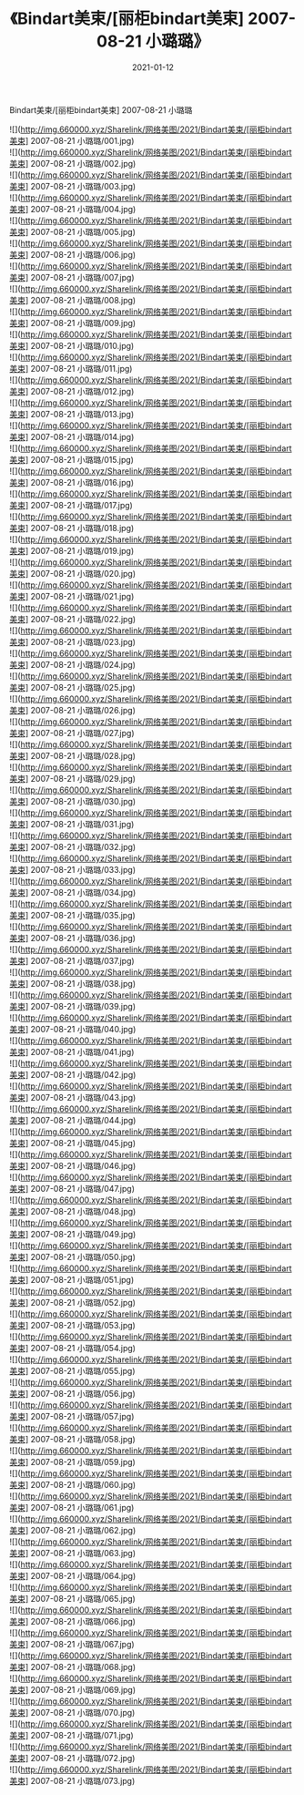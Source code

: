 ﻿---
layout: post
title:  《Bindart美束/[丽柜bindart美束] 2007-08-21 小璐璐》
date:   2021-01-12
img: http://img.660000.xyz/Sharelink/网络美图/2021/Bindart美束/[丽柜bindart美束] 2007-08-21 小璐璐/000.jpg
categories: [美女, 清纯, 唯美]
---

Bindart美束/[丽柜bindart美束] 2007-08-21 小璐璐

 ![](http://img.660000.xyz/Sharelink/网络美图/2021/Bindart美束/[丽柜bindart美束] 2007-08-21 小璐璐/001.jpg) <br>![](http://img.660000.xyz/Sharelink/网络美图/2021/Bindart美束/[丽柜bindart美束] 2007-08-21 小璐璐/002.jpg) <br>![](http://img.660000.xyz/Sharelink/网络美图/2021/Bindart美束/[丽柜bindart美束] 2007-08-21 小璐璐/003.jpg) <br>![](http://img.660000.xyz/Sharelink/网络美图/2021/Bindart美束/[丽柜bindart美束] 2007-08-21 小璐璐/004.jpg) <br>![](http://img.660000.xyz/Sharelink/网络美图/2021/Bindart美束/[丽柜bindart美束] 2007-08-21 小璐璐/005.jpg) <br>![](http://img.660000.xyz/Sharelink/网络美图/2021/Bindart美束/[丽柜bindart美束] 2007-08-21 小璐璐/006.jpg) <br>![](http://img.660000.xyz/Sharelink/网络美图/2021/Bindart美束/[丽柜bindart美束] 2007-08-21 小璐璐/007.jpg) <br>![](http://img.660000.xyz/Sharelink/网络美图/2021/Bindart美束/[丽柜bindart美束] 2007-08-21 小璐璐/008.jpg) <br>![](http://img.660000.xyz/Sharelink/网络美图/2021/Bindart美束/[丽柜bindart美束] 2007-08-21 小璐璐/009.jpg) <br>![](http://img.660000.xyz/Sharelink/网络美图/2021/Bindart美束/[丽柜bindart美束] 2007-08-21 小璐璐/010.jpg) <br>![](http://img.660000.xyz/Sharelink/网络美图/2021/Bindart美束/[丽柜bindart美束] 2007-08-21 小璐璐/011.jpg) <br>![](http://img.660000.xyz/Sharelink/网络美图/2021/Bindart美束/[丽柜bindart美束] 2007-08-21 小璐璐/012.jpg) <br>![](http://img.660000.xyz/Sharelink/网络美图/2021/Bindart美束/[丽柜bindart美束] 2007-08-21 小璐璐/013.jpg) <br>![](http://img.660000.xyz/Sharelink/网络美图/2021/Bindart美束/[丽柜bindart美束] 2007-08-21 小璐璐/014.jpg) <br>![](http://img.660000.xyz/Sharelink/网络美图/2021/Bindart美束/[丽柜bindart美束] 2007-08-21 小璐璐/015.jpg) <br>![](http://img.660000.xyz/Sharelink/网络美图/2021/Bindart美束/[丽柜bindart美束] 2007-08-21 小璐璐/016.jpg) <br>![](http://img.660000.xyz/Sharelink/网络美图/2021/Bindart美束/[丽柜bindart美束] 2007-08-21 小璐璐/017.jpg) <br>![](http://img.660000.xyz/Sharelink/网络美图/2021/Bindart美束/[丽柜bindart美束] 2007-08-21 小璐璐/018.jpg) <br>![](http://img.660000.xyz/Sharelink/网络美图/2021/Bindart美束/[丽柜bindart美束] 2007-08-21 小璐璐/019.jpg) <br>![](http://img.660000.xyz/Sharelink/网络美图/2021/Bindart美束/[丽柜bindart美束] 2007-08-21 小璐璐/020.jpg) <br>![](http://img.660000.xyz/Sharelink/网络美图/2021/Bindart美束/[丽柜bindart美束] 2007-08-21 小璐璐/021.jpg) <br>![](http://img.660000.xyz/Sharelink/网络美图/2021/Bindart美束/[丽柜bindart美束] 2007-08-21 小璐璐/022.jpg) <br>![](http://img.660000.xyz/Sharelink/网络美图/2021/Bindart美束/[丽柜bindart美束] 2007-08-21 小璐璐/023.jpg) <br>![](http://img.660000.xyz/Sharelink/网络美图/2021/Bindart美束/[丽柜bindart美束] 2007-08-21 小璐璐/024.jpg) <br>![](http://img.660000.xyz/Sharelink/网络美图/2021/Bindart美束/[丽柜bindart美束] 2007-08-21 小璐璐/025.jpg) <br>![](http://img.660000.xyz/Sharelink/网络美图/2021/Bindart美束/[丽柜bindart美束] 2007-08-21 小璐璐/026.jpg) <br>![](http://img.660000.xyz/Sharelink/网络美图/2021/Bindart美束/[丽柜bindart美束] 2007-08-21 小璐璐/027.jpg) <br>![](http://img.660000.xyz/Sharelink/网络美图/2021/Bindart美束/[丽柜bindart美束] 2007-08-21 小璐璐/028.jpg) <br>![](http://img.660000.xyz/Sharelink/网络美图/2021/Bindart美束/[丽柜bindart美束] 2007-08-21 小璐璐/029.jpg) <br>![](http://img.660000.xyz/Sharelink/网络美图/2021/Bindart美束/[丽柜bindart美束] 2007-08-21 小璐璐/030.jpg) <br>![](http://img.660000.xyz/Sharelink/网络美图/2021/Bindart美束/[丽柜bindart美束] 2007-08-21 小璐璐/031.jpg) <br>![](http://img.660000.xyz/Sharelink/网络美图/2021/Bindart美束/[丽柜bindart美束] 2007-08-21 小璐璐/032.jpg) <br>![](http://img.660000.xyz/Sharelink/网络美图/2021/Bindart美束/[丽柜bindart美束] 2007-08-21 小璐璐/033.jpg) <br>![](http://img.660000.xyz/Sharelink/网络美图/2021/Bindart美束/[丽柜bindart美束] 2007-08-21 小璐璐/034.jpg) <br>![](http://img.660000.xyz/Sharelink/网络美图/2021/Bindart美束/[丽柜bindart美束] 2007-08-21 小璐璐/035.jpg) <br>![](http://img.660000.xyz/Sharelink/网络美图/2021/Bindart美束/[丽柜bindart美束] 2007-08-21 小璐璐/036.jpg) <br>![](http://img.660000.xyz/Sharelink/网络美图/2021/Bindart美束/[丽柜bindart美束] 2007-08-21 小璐璐/037.jpg) <br>![](http://img.660000.xyz/Sharelink/网络美图/2021/Bindart美束/[丽柜bindart美束] 2007-08-21 小璐璐/038.jpg) <br>![](http://img.660000.xyz/Sharelink/网络美图/2021/Bindart美束/[丽柜bindart美束] 2007-08-21 小璐璐/039.jpg) <br>![](http://img.660000.xyz/Sharelink/网络美图/2021/Bindart美束/[丽柜bindart美束] 2007-08-21 小璐璐/040.jpg) <br>![](http://img.660000.xyz/Sharelink/网络美图/2021/Bindart美束/[丽柜bindart美束] 2007-08-21 小璐璐/041.jpg) <br>![](http://img.660000.xyz/Sharelink/网络美图/2021/Bindart美束/[丽柜bindart美束] 2007-08-21 小璐璐/042.jpg) <br>![](http://img.660000.xyz/Sharelink/网络美图/2021/Bindart美束/[丽柜bindart美束] 2007-08-21 小璐璐/043.jpg) <br>![](http://img.660000.xyz/Sharelink/网络美图/2021/Bindart美束/[丽柜bindart美束] 2007-08-21 小璐璐/044.jpg) <br>![](http://img.660000.xyz/Sharelink/网络美图/2021/Bindart美束/[丽柜bindart美束] 2007-08-21 小璐璐/045.jpg) <br>![](http://img.660000.xyz/Sharelink/网络美图/2021/Bindart美束/[丽柜bindart美束] 2007-08-21 小璐璐/046.jpg) <br>![](http://img.660000.xyz/Sharelink/网络美图/2021/Bindart美束/[丽柜bindart美束] 2007-08-21 小璐璐/047.jpg) <br>![](http://img.660000.xyz/Sharelink/网络美图/2021/Bindart美束/[丽柜bindart美束] 2007-08-21 小璐璐/048.jpg) <br>![](http://img.660000.xyz/Sharelink/网络美图/2021/Bindart美束/[丽柜bindart美束] 2007-08-21 小璐璐/049.jpg) <br>![](http://img.660000.xyz/Sharelink/网络美图/2021/Bindart美束/[丽柜bindart美束] 2007-08-21 小璐璐/050.jpg) <br>![](http://img.660000.xyz/Sharelink/网络美图/2021/Bindart美束/[丽柜bindart美束] 2007-08-21 小璐璐/051.jpg) <br>![](http://img.660000.xyz/Sharelink/网络美图/2021/Bindart美束/[丽柜bindart美束] 2007-08-21 小璐璐/052.jpg) <br>![](http://img.660000.xyz/Sharelink/网络美图/2021/Bindart美束/[丽柜bindart美束] 2007-08-21 小璐璐/053.jpg) <br>![](http://img.660000.xyz/Sharelink/网络美图/2021/Bindart美束/[丽柜bindart美束] 2007-08-21 小璐璐/054.jpg) <br>![](http://img.660000.xyz/Sharelink/网络美图/2021/Bindart美束/[丽柜bindart美束] 2007-08-21 小璐璐/055.jpg) <br>![](http://img.660000.xyz/Sharelink/网络美图/2021/Bindart美束/[丽柜bindart美束] 2007-08-21 小璐璐/056.jpg) <br>![](http://img.660000.xyz/Sharelink/网络美图/2021/Bindart美束/[丽柜bindart美束] 2007-08-21 小璐璐/057.jpg) <br>![](http://img.660000.xyz/Sharelink/网络美图/2021/Bindart美束/[丽柜bindart美束] 2007-08-21 小璐璐/058.jpg) <br>![](http://img.660000.xyz/Sharelink/网络美图/2021/Bindart美束/[丽柜bindart美束] 2007-08-21 小璐璐/059.jpg) <br>![](http://img.660000.xyz/Sharelink/网络美图/2021/Bindart美束/[丽柜bindart美束] 2007-08-21 小璐璐/060.jpg) <br>![](http://img.660000.xyz/Sharelink/网络美图/2021/Bindart美束/[丽柜bindart美束] 2007-08-21 小璐璐/061.jpg) <br>![](http://img.660000.xyz/Sharelink/网络美图/2021/Bindart美束/[丽柜bindart美束] 2007-08-21 小璐璐/062.jpg) <br>![](http://img.660000.xyz/Sharelink/网络美图/2021/Bindart美束/[丽柜bindart美束] 2007-08-21 小璐璐/063.jpg) <br>![](http://img.660000.xyz/Sharelink/网络美图/2021/Bindart美束/[丽柜bindart美束] 2007-08-21 小璐璐/064.jpg) <br>![](http://img.660000.xyz/Sharelink/网络美图/2021/Bindart美束/[丽柜bindart美束] 2007-08-21 小璐璐/065.jpg) <br>![](http://img.660000.xyz/Sharelink/网络美图/2021/Bindart美束/[丽柜bindart美束] 2007-08-21 小璐璐/066.jpg) <br>![](http://img.660000.xyz/Sharelink/网络美图/2021/Bindart美束/[丽柜bindart美束] 2007-08-21 小璐璐/067.jpg) <br>![](http://img.660000.xyz/Sharelink/网络美图/2021/Bindart美束/[丽柜bindart美束] 2007-08-21 小璐璐/068.jpg) <br>![](http://img.660000.xyz/Sharelink/网络美图/2021/Bindart美束/[丽柜bindart美束] 2007-08-21 小璐璐/069.jpg) <br>![](http://img.660000.xyz/Sharelink/网络美图/2021/Bindart美束/[丽柜bindart美束] 2007-08-21 小璐璐/070.jpg) <br>![](http://img.660000.xyz/Sharelink/网络美图/2021/Bindart美束/[丽柜bindart美束] 2007-08-21 小璐璐/071.jpg) <br>![](http://img.660000.xyz/Sharelink/网络美图/2021/Bindart美束/[丽柜bindart美束] 2007-08-21 小璐璐/072.jpg) <br>![](http://img.660000.xyz/Sharelink/网络美图/2021/Bindart美束/[丽柜bindart美束] 2007-08-21 小璐璐/073.jpg) <br>